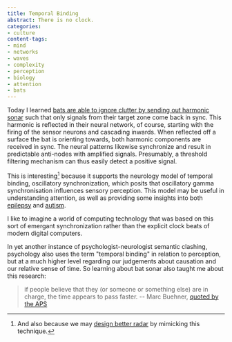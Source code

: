 ```yaml
---
title: Temporal Binding
abstract: There is no clock.
categories:
- culture
content-tags:
- mind
- networks
- waves
- complexity
- perception
- biology
- attention
- bats
---
```


Today I learned [bats are able to ignore clutter by sending out harmonic sonar](http://jeb.biologists.org/content/217/16/2834.abstract) such that only signals from their target zone come back in sync. This harmonic is reflected in their neural network, of course, starting with the firing of the sensor neurons and cascading inwards. When reflected off a surface the bat is orienting towards, both harmonic components are received in sync. The neural patterns likewise synchronize and result in predictable anti-nodes with amplified signals. Presumably, a threshold filtering mechanism can thus easily detect a positive signal.

This is interesting[^tech] because it supports the neurology model of temporal binding,
oscillatory synchronization, which posits that oscillatory gamma synchronisation influences sensory perception. This model may be useful in understanding attention, as well as providing some insights into both [epilepsy](http://link.springer.com/article/10.1007/BF03178284) and [autism](http://www.citeulike.org/user/sam1001/article/2478210).

[^tech]: And also because we may [design better radar](https://news.brown.edu/articles/2014/08/sonar) by mimicking this technique.

I like to imagine a world of computing technology that was based on this sort of emergant synchronization rather than the explicit clock beats of modern digital computers.

In yet another instance of psychologist-neurologist semantic clashing, psychology also uses the term "temporal binding" in relation to perception, but at a much higher level regarding our judgements about causation and our relative sense of time. So learning about bat sonar also taught me about this research:

> if people believe that they (or someone or something else) are in charge, the time appears to pass faster.
> -- Marc Buehner, [quoted by the APS](http://www.psychologicalscience.org/index.php/news/releases/causation-warps-our-perception-of-time.html)
